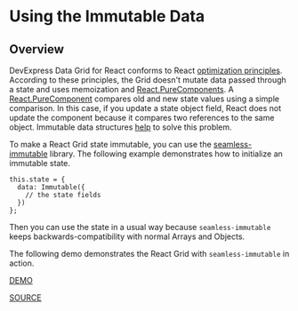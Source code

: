 # Using the Immutable Data

## Overview

DevExpress Data Grid for React conforms to React [optimization principles](https://facebook.github.io/react/docs/optimizing-performance.html). According to these principles, the Grid doesn't mutate data passed through a state and uses memoization and [React.PureComponents](https://facebook.github.io/react/docs/react-api.html#react.purecomponent). A [React.PureComponent](https://facebook.github.io/react/docs/react-api.html#react.purecomponent) compares old and new state values using a simple comparison. In this case, if you update a state object field, React does not update the component because it compares two references to the same object. Immutable data structures [help](https://facebook.github.io/react/docs/optimizing-performance.html#the-power-of-not-mutating-data) to solve this problem.

To make a React Grid state immutable, you can use the [seamless-immutable](https://github.com/rtfeldman/seamless-immutable) library.
The following example demonstrates how to initialize an immutable state.

    this.state = {
      data: Immutable({
        // the state fields
      })
    };

Then you can use the state in a usual way because `seamless-immutable` keeps backwards-compatibility with normal Arrays and Objects.

The following demo demonstrates the React Grid with `seamless-immutable` in action.

[DEMO](http://devexpress.github.io/devextreme-reactive/react/grid/demos/#/immutability/seamless-immutable)

[SOURCE](https://github.com/DevExpress/devextreme-reactive/tree/master/packages/dx-react-demos/src/bootstrap3/immutability/seamless-immutable.jsx)
